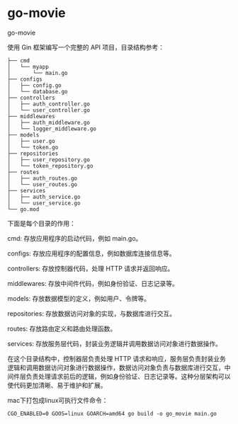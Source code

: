 # go-movie
go-movie

使用 Gin 框架编写一个完整的 API 项目，目录结构参考：
```
├── cmd
│   └── myapp
│       └── main.go
├── configs
│   ├── config.go
│   └── database.go
├── controllers
│   ├── auth_controller.go
│   └── user_controller.go
├── middlewares
│   ├── auth_middleware.go
│   └── logger_middleware.go
├── models
│   ├── user.go
│   └── token.go
├── repositories
│   ├── user_repository.go
│   └── token_repository.go
├── routes
│   ├── auth_routes.go
│   └── user_routes.go
├── services
│   ├── auth_service.go
│   └── user_service.go
└── go.mod
```
下面是每个目录的作用：

cmd: 存放应用程序的启动代码，例如 main.go。

configs: 存放应用程序的配置信息，例如数据库连接信息等。

controllers: 存放控制器代码，处理 HTTP 请求并返回响应。

middlewares: 存放中间件代码，例如身份验证、日志记录等。

models: 存放数据模型的定义，例如用户、令牌等。

repositories: 存放数据访问对象的实现，与数据库进行交互。

routes: 存放路由定义和路由处理函数。

services: 存放服务层代码，封装业务逻辑并调用数据访问对象进行数据操作。

在这个目录结构中，控制器层负责处理 HTTP 请求和响应，服务层负责封装业务逻辑和调用数据访问对象进行数据操作，数据访问对象负责与数据库进行交互，中间件层负责处理请求前后的逻辑，例如身份验证、日志记录等。这种分层架构可以使代码更加清晰、易于维护和扩展。

mac下打包成linux可执行文件命令：

```
CGO_ENABLED=0 GOOS=linux GOARCH=amd64 go build -o go_movie main.go
```